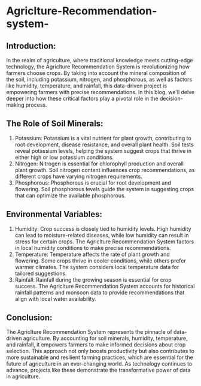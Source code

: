 # Agriclture-Recommendation-system-

## Introduction:

In the realm of agriculture, where traditional knowledge meets cutting-edge technology, the Agriclture Recommendation System is revolutionizing how farmers choose crops. By taking into account the mineral composition of the soil, including potassium, nitrogen, and phosphorous, as well as factors like humidity, temperature, and rainfall, this data-driven project is empowering farmers with precise recommendations. In this blog, we'll delve deeper into how these critical factors play a pivotal role in the decision-making process.

## The Role of Soil Minerals:

1. Potassium: Potassium is a vital nutrient for plant growth, contributing to root development, disease resistance, and overall plant health. Soil tests reveal potassium levels, helping the system suggest crops that thrive in either high or low potassium conditions.
2. Nitrogen: Nitrogen is essential for chlorophyll production and overall plant growth. Soil nitrogen content influences crop recommendations, as different crops have varying nitrogen requirements.
3. Phosphorous: Phosphorous is crucial for root development and flowering. Soil phosphorous levels guide the system in suggesting crops that can optimize the available phosphorous.

## Environmental Variables:

1. Humidity: Crop success is closely tied to humidity levels. High humidity can lead to moisture-related diseases, while low humidity can result in stress for certain crops. The Agriclture Recommendation System factors in local humidity conditions to make precise recommendations.
2. Temperature: Temperature affects the rate of plant growth and flowering. Some crops thrive in cooler conditions, while others prefer warmer climates. The system considers local temperature data for tailored suggestions.
3. Rainfall: Rainfall during the growing season is essential for crop success. The Agriclture Recommendation System accounts for historical rainfall patterns and monsoon data to provide recommendations that align with local water availability.

## Conclusion:

The Agriclture Recommendation System represents the pinnacle of data-driven agriculture. By accounting for soil minerals, humidity, temperature, and rainfall, it empowers farmers to make informed decisions about crop selection. This approach not only boosts productivity but also contributes to more sustainable and resilient farming practices, which are essential for the future of agriculture in an ever-changing world. As technology continues to advance, projects like these demonstrate the transformative power of data in agriculture.
